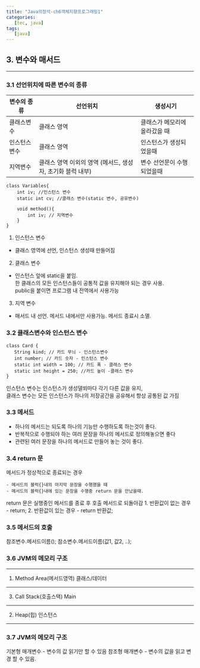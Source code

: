 ```yaml
---
title: "Java의정석-ch6객체지향프로그래밍1"
categories:
   [tec, java]
tags:
   [java]
---
```


## 3. 변수와 매서드
---

### 3.1 선언위치에 따른 변수의 종류
 | 변수의 종류 | 선언위치 | 생성시기 |
 |-----|-----|-----|
 | 클래스변수 | 클래스 영역 | 클래스가 메모리에 올라갔을 때 |
 | 인스턴스 변수 | 클래스 영역 | 인스턴스가 생성되었을때 |
 | 지역변수 | 클래스 영역 이외의 영역 (메서드, 생성자, 초기화 블럭 내부) | 변수 선언문이 수행되었을때 |   
```
class Variables{
    int iv; //인스턴스 변수
    static int cv; //클래스 변수(static 변수, 공유변수)
    
    void method(){
        int iv; // 지역변수
    }
}
```

1. 인스턴스 변수
  - 클래스 영역에 선언, 인스턴스 생성때 만들어짐
2. 클래스 변수
  - 인스턴스 앞에 static을 붙임.   
    한 클래스의 모든 인스턴스들이 공통적 값을 유지해야 되는 경우 사용.   
    public을 붙이면 프로그램 내 전역에서 사용가능
3. 지역 변수
  - 매서드 내 선언. 메서드 내에서만 사용가능. 메서드 종료시 소멸.
  
 ### 3.2 클래스변수와 인스턴스 변수
 ```
 class Card {
    String kind; // 카드 무늬 - 인스턴스변수
    int number; // 카드 숫자 - 인스턴스 변수
    static int width = 100; // 카드 폭 - 클래스 변수
    static int height = 250; //카드 높이 -클래스 변수
}
```
인스턴스 변수는 인스턴스가 생성댈뙤마다 각기 다른 값을 유지,   
클래스 변수는 모든 인스턴스가 하나의 저장공간을 공유해서 항상 공통된 값 가짐

### 3.3  메서드
  - 하나의 메서드는 되도록 하나의 기능만 수행하도록 하는것이 좋다.
  - 반복적으로 수행되야 하는 여러 문장을 하나의 메서드로 정의해놓으면 좋다
  - 관련된 여러 문장을 하나의 메서드로 만들어 놓는 것이 좋다.
  
### 3.4 return 문
메서드가 정상적으로 종료되는 경우   

    - 메서드의 블럭{}내의 마지막 문장을 수행했을 때
    - 메서드의 블럭{}내에 있는 문장을 수행중 return 문을 만났을때. 
return 문은 실행중인 메서드를 종료 후 호출 메서드로 되돌아감
    1. 반환값이 없는 경우 - return;
    2. 반환값이 있는 경우 - return 반환값;

### 3.5 메서드의 호출

참조변수.메서드이름();
참소변수.메서드이름(값1, 값2, ..);

### 3.6 JVM의 메모리 구조

---
1. Method Area(메서드영역)
클래스/데이터
---  
3. Call Stack(호출스택)
Main  
---
2. Heap(힙)
인스턴스  
---

### 3.7 JVM의 메모리 구조
기본형 매개변수 - 변수의 값 읽기만 할 수 있음
참조형 매개변수 - 변수의 값을 읽고 변경 할 수 있음.